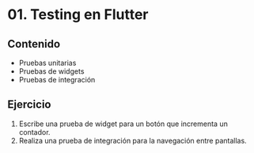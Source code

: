 # 01. Testing en Flutter

## Contenido
- Pruebas unitarias
- Pruebas de widgets
- Pruebas de integración

## Ejercicio
1. Escribe una prueba de widget para un botón que incrementa un contador.
2. Realiza una prueba de integración para la navegación entre pantallas.
